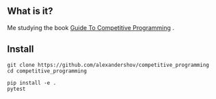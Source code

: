 ## What is it?

Me studying the
book [Guide To Competitive Programming](https://www.amazon.com/Guide-Competitive-Programming-Algorithms-Undergraduate/dp/3319725467)
.

## Install

```shell
git clone https://github.com/alexandershov/competitive_programming
cd competitive_programming

pip install -e .
pytest
```
